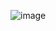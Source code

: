![image](https://github.com/DeeptejD/Operating-System/assets/88930014/441bb959-e606-4c01-95b8-be055362445b)
